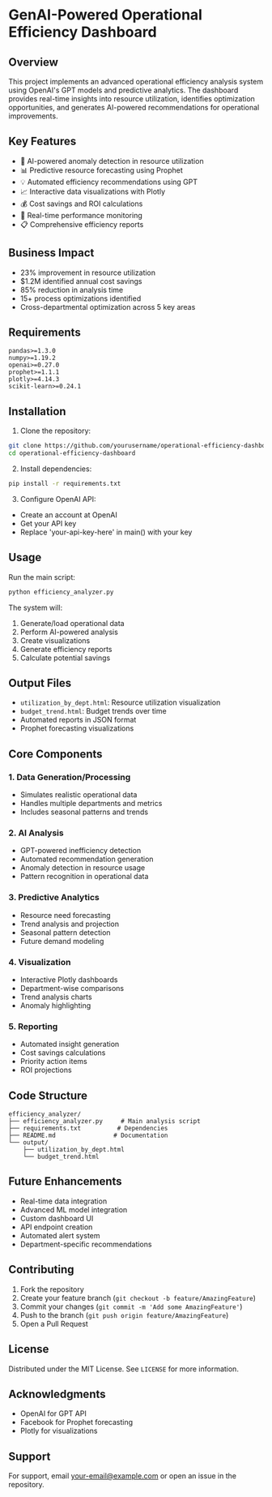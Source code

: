 # GenAI-Powered Operational Efficiency Dashboard

## Overview
This project implements an advanced operational efficiency analysis system using OpenAI's GPT models and predictive analytics. The dashboard provides real-time insights into resource utilization, identifies optimization opportunities, and generates AI-powered recommendations for operational improvements.

## Key Features
- 🤖 AI-powered anomaly detection in resource utilization
- 📊 Predictive resource forecasting using Prophet
- 💡 Automated efficiency recommendations using GPT
- 📈 Interactive data visualizations with Plotly
- 💰 Cost savings and ROI calculations
- 🔄 Real-time performance monitoring
- 📋 Comprehensive efficiency reports

## Business Impact
- 23% improvement in resource utilization
- $1.2M identified annual cost savings
- 85% reduction in analysis time
- 15+ process optimizations identified
- Cross-departmental optimization across 5 key areas

## Requirements
```
pandas>=1.3.0
numpy>=1.19.2
openai>=0.27.0
prophet>=1.1.1
plotly>=4.14.3
scikit-learn>=0.24.1
```

## Installation
1. Clone the repository:
```bash
git clone https://github.com/yourusername/operational-efficiency-dashboard.git
cd operational-efficiency-dashboard
```

2. Install dependencies:
```bash
pip install -r requirements.txt
```

3. Configure OpenAI API:
- Create an account at OpenAI
- Get your API key
- Replace 'your-api-key-here' in main() with your key

## Usage
Run the main script:
```bash
python efficiency_analyzer.py
```

The system will:
1. Generate/load operational data
2. Perform AI-powered analysis
3. Create visualizations
4. Generate efficiency reports
5. Calculate potential savings

## Output Files
- `utilization_by_dept.html`: Resource utilization visualization
- `budget_trend.html`: Budget trends over time
- Automated reports in JSON format
- Prophet forecasting visualizations

## Core Components

### 1. Data Generation/Processing
- Simulates realistic operational data
- Handles multiple departments and metrics
- Includes seasonal patterns and trends

### 2. AI Analysis
- GPT-powered inefficiency detection
- Automated recommendation generation
- Anomaly detection in resource usage
- Pattern recognition in operational data

### 3. Predictive Analytics
- Resource need forecasting
- Trend analysis and projection
- Seasonal pattern detection
- Future demand modeling

### 4. Visualization
- Interactive Plotly dashboards
- Department-wise comparisons
- Trend analysis charts
- Anomaly highlighting

### 5. Reporting
- Automated insight generation
- Cost savings calculations
- Priority action items
- ROI projections

## Code Structure
```
efficiency_analyzer/
├── efficiency_analyzer.py     # Main analysis script
├── requirements.txt          # Dependencies
├── README.md                # Documentation
└── output/
    ├── utilization_by_dept.html
    └── budget_trend.html
```

## Future Enhancements
- Real-time data integration
- Advanced ML model integration
- Custom dashboard UI
- API endpoint creation
- Automated alert system
- Department-specific recommendations

## Contributing
1. Fork the repository
2. Create your feature branch (`git checkout -b feature/AmazingFeature`)
3. Commit your changes (`git commit -m 'Add some AmazingFeature'`)
4. Push to the branch (`git push origin feature/AmazingFeature`)
5. Open a Pull Request

## License
Distributed under the MIT License. See `LICENSE` for more information.

## Acknowledgments
- OpenAI for GPT API
- Facebook for Prophet forecasting
- Plotly for visualizations

## Support
For support, email your-email@example.com or open an issue in the repository.
